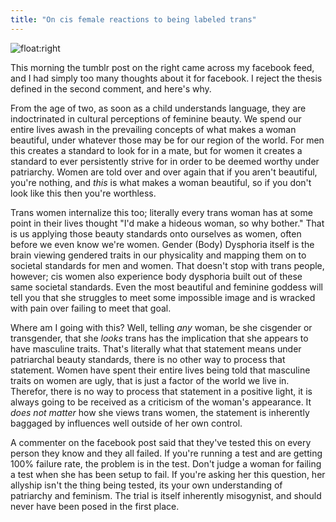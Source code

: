 ```yaml
---
title: "On cis female reactions to being labeled trans"
---
```


![float:right](/p/transreaction/1.png)

This morning the tumblr post on the right came across my facebook feed, and I had simply too many thoughts about it for facebook. I reject the thesis defined in the second comment, and here's why.

From the age of two, as soon as a child understands language, they are indoctrinated in cultural perceptions of feminine beauty. We spend our entire lives awash in the prevailing concepts of what makes a woman beautiful, under whatever those may be for our region of the world. For men this creates a standard to look for in a mate, but for women it creates a standard to ever persistently strive for in order to be deemed worthy under patriarchy. Women are told over and over again that if you aren't beautiful, you're nothing, and _this_ is what makes a woman beautiful, so if you don't look like this then you're worthless.

Trans women internalize this too; literally every trans woman has at some point in their lives thought "I'd make a hideous woman, so why bother." That is us applying those beauty standards onto ourselves as women, often before we even know we're women. Gender (Body) Dysphoria itself is the brain viewing gendered traits in our physicality and mapping them on to societal standards for men and women. That doesn't stop with trans people, however; cis women also experience body dysphoria built out of these same societal standards. Even the most beautiful and feminine goddess will tell you that she struggles to meet some impossible image and is wracked with pain over failing to meet that goal.

Where am I going with this? Well, telling _any_ woman, be she cisgender or transgender, that she _looks_ trans has the implication that she appears to have masculine traits. That's literally what that statement means under patriarchal beauty standards, there is no other way to process that statement.  Women have spent their entire lives being told that masculine traits on women are ugly, that is just a factor of the world we live in. Therefor, there is no way to process that statement in a positive light, it is always going to be received as a criticism of the woman's appearance. It _does not matter_ how she views trans women, the statement is inherently baggaged by influences well outside of her own control.

A commenter on the facebook post said that they've tested this on every person they know and they all failed.  If you're running a test and are getting 100% failure rate, the problem is in the test. Don't judge a woman for failing a test when she has been setup to fail. If you're asking her this question, her allyship isn't the thing being tested, its your own understanding of patriarchy and feminism. The trial is itself inherently misogynist, and should never have been posed in the first place.